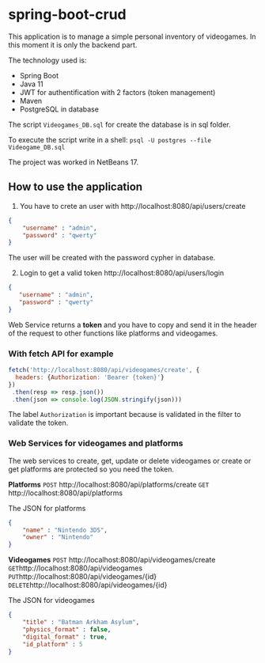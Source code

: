 # spring-boot-crud

This application is to manage a simple personal inventory of videogames. In this moment it is only the backend part.

The technology used is:
  - Spring Boot 
  - Java 11
  - JWT for authentification with 2 factors (token management)
  - Maven
  - PostgreSQL in database

The script `Videogames_DB.sql` for create the database is in sql folder.
  
To execute the script write in a shell:
  `psql -U postgres --file Videogame_DB.sql`
  
The project was worked in NetBeans 17.

How to use the application
----------------------------------------
1. You have to crete an user with
  http://localhost:8080/api/users/create
  ```json
  {
      "username" : "admin",
      "password" : "qwerty"
  }
  ```
  
  The user will be created with the password cypher in database.
  
 2. Login to get a valid token
  http://localhost:8080/api/users/login
   ```json
  {
      "username" : "admin",
      "password" : "qwerty"
  }
  ```
  
  Web Service returns a **token** and you have to copy and send it in the header of the request to other functions like platforms and videogames.
  
  ### With fetch API for example
  ```javascript
  fetch('http://localhost:8080/api/videogames/create', {
    headers: {Authorization: 'Bearer {token}'}
  })
   .then(resp => resp.json())
   .then(json => console.log(JSON.stringify(json)))
   ```
   
   The label `Authorization` is important because is validated in the filter to validate the token.
   
  ### Web Services for videogames and platforms
  The web services to create, get, update or delete videogames or create or get platforms are protected so you need the token.
  
  **Platforms**
  `POST` http://localhost:8080/api/platforms/create
  `GET` http://localhost:8080/api/platforms
  
  The JSON for platforms
  ```json
  {
      "name" : "Nintendo 3DS",
      "owner" : "Nintendo"
  }
  ```
  
  **Videogames**
  `POST` http://localhost:8080/api/videogames/create
  `GET`http://localhost:8080/api/videogames
  `PUT`http://localhost:8080/api/videogames/{id}
  `DELETE`http://localhost:8080/api/videogames/{id}
  
  The JSON for videogames
  ```json
  {
      "title" : "Batman Arkham Asylum",
      "physics_format" : false,
      "digital_format" : true,
      "id_platform" : 5
  }
  ```
